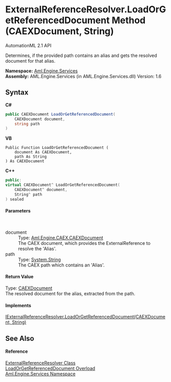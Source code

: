 # ExternalReferenceResolver.LoadOrGetReferencedDocument Method (CAEXDocument, String)
AutomationML 2.1 API 

Determines, if the provided path contains an alias and gets the resolved document for that alias.

**Namespace:**&nbsp;<a href="N_Aml_Engine_Services">Aml.Engine.Services</a><br />**Assembly:**&nbsp;AML.Engine.Services (in AML.Engine.Services.dll) Version: 1.6

## Syntax

**C#**<br />
``` C#
public CAEXDocument LoadOrGetReferencedDocument(
	CAEXDocument document,
	string path
)
```

**VB**<br />
``` VB
Public Function LoadOrGetReferencedDocument ( 
	document As CAEXDocument,
	path As String
) As CAEXDocument
```

**C++**<br />
``` C++
public:
virtual CAEXDocument^ LoadOrGetReferencedDocument(
	CAEXDocument^ document, 
	String^ path
) sealed
```


#### Parameters
&nbsp;<dl><dt>document</dt><dd>Type: <a href="T_Aml_Engine_CAEX_CAEXDocument">Aml.Engine.CAEX.CAEXDocument</a><br />The CAEX document, which provides the ExternalReference to resolve the 'Alias'.</dd><dt>path</dt><dd>Type: <a href="https://docs.microsoft.com/dotnet/api/system.string" target="_parent" rel="noopener noreferrer">System.String</a><br />The CAEX path which contains an 'Alias'.</dd></dl>

#### Return Value
Type: <a href="T_Aml_Engine_CAEX_CAEXDocument">CAEXDocument</a><br />The resolved document for the alias, extracted from the path.

#### Implements
<a href="M_Aml_Engine_Services_Interfaces_IExternalReferenceResolver_LoadOrGetReferencedDocument">IExternalReferenceResolver.LoadOrGetReferencedDocument(CAEXDocument, String)</a><br />

## See Also


#### Reference
<a href="T_Aml_Engine_Services_ExternalReferenceResolver">ExternalReferenceResolver Class</a><br /><a href="Overload_Aml_Engine_Services_ExternalReferenceResolver_LoadOrGetReferencedDocument">LoadOrGetReferencedDocument Overload</a><br /><a href="N_Aml_Engine_Services">Aml.Engine.Services Namespace</a><br />